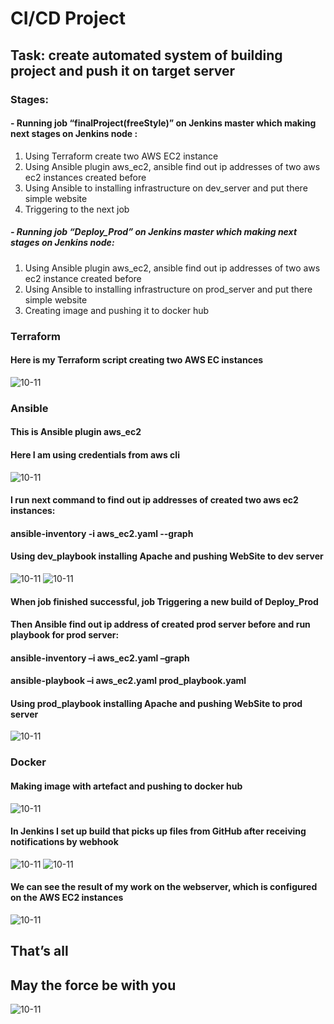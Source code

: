 # CI/CD Project

## Task: create automated system of building project and push it on target server

### Stages:

#### - Running job “finalProject(freeStyle)” on Jenkins master which making next stages on Jenkins node :

1. Using Terraform create two AWS EC2 instance
2. Using Ansible plugin aws_ec2, ansible find out ip addresses of two aws ec2 instances created before
3. Using Ansible to installing infrastructure on dev_server and put there simple website
4. Triggering to the next job

##### - Running job “Deploy_Prod” on Jenkins master which making next stages on Jenkins node:

1. Using Ansible plugin aws_ec2, ansible find out ip addresses of two aws ec2 instance created before
2. Using Ansible to installing infrastructure on prod_server and put there simple website
3. Creating image and pushing it to docker hub

### Terraform

#### Here is my Terraform script creating two AWS EC instances

![10-11](https://github.com/shizgara/DevOps_online_Rivne_2022Q1Q2/blob/master/m7/img/part%202/10-11.PNG)

### Ansible

#### This is Ansible plugin aws_ec2

#### Here I am using credentials from aws cli

![10-11](https://github.com/shizgara/DevOps_online_Rivne_2022Q1Q2/blob/master/m7/img/part%202/10-11.PNG)

#### I run next command to find out ip addresses of created two aws ec2 instances:

#### **ansible-inventory -i aws_ec2.yaml --graph**

#### Using dev_playbook installing Apache and pushing WebSite to dev server

![10-11](https://github.com/shizgara/DevOps_online_Rivne_2022Q1Q2/blob/master/m7/img/part%202/10-11.PNG)
![10-11](https://github.com/shizgara/DevOps_online_Rivne_2022Q1Q2/blob/master/m7/img/part%202/10-11.PNG)

#### When job finished successful, job Triggering a new build of Deploy_Prod

#### Then Ansible find out ip address of created prod server before and run playbook for prod server:

#### **ansible-inventory –i aws_ec2.yaml –graph**

#### **ansible-playbook –i aws_ec2.yaml prod_playbook.yaml**

#### Using prod_playbook installing Apache and pushing WebSite to prod server

![10-11](https://github.com/shizgara/DevOps_online_Rivne_2022Q1Q2/blob/master/m7/img/part%202/10-11.PNG)

### Docker

#### Making image with artefact and pushing to docker hub

![10-11](https://github.com/shizgara/DevOps_online_Rivne_2022Q1Q2/blob/master/m7/img/part%202/10-11.PNG)

#### In Jenkins I set up build that picks up files from GitHub after receiving notifications by webhook

![10-11](https://github.com/shizgara/DevOps_online_Rivne_2022Q1Q2/blob/master/m7/img/part%202/10-11.PNG)
![10-11](https://github.com/shizgara/DevOps_online_Rivne_2022Q1Q2/blob/master/m7/img/part%202/10-11.PNG)

#### We can see the result of my work on the webserver, which is configured on the AWS EC2 instances

![10-11](https://github.com/shizgara/DevOps_online_Rivne_2022Q1Q2/blob/master/m7/img/part%202/10-11.PNG)

## That’s all

## May the force be with you

![10-11](https://github.com/shizgara/DevOps_online_Rivne_2022Q1Q2/blob/master/m7/img/part%202/10-11.PNG)
